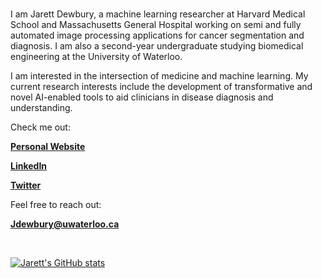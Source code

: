 #

I am Jarett Dewbury, a machine learning researcher at Harvard Medical School and Massachusetts General Hospital working on semi and fully automated image processing applications for cancer segmentation and diagnosis. I am also a second-year undergraduate studying biomedical engineering at the University of Waterloo.


I am interested in the intersection of medicine and machine learning. My current research interests include the development of transformative and novel AI-enabled tools to aid clinicians in disease diagnosis and understanding.

Check me out:

[**Personal Website**](https://jarettdewbury.com/)

[**LinkedIn**](https://www.linkedin.com/in/jarett-dewbury/) 

[**Twitter**](https://twitter.com/JarettDewbury)




Feel free to reach out:

[**Jdewbury@uwaterloo.ca**](mailto:jdewbury@uwaterloo.ca) 



<br>

[![Jarett's GitHub stats](https://github-readme-stats.vercel.app/api?username=jdewbury&show_icons=true&count_private=true&title_color=333&icon_color=333&text_color=333&bg_color=fff)](https://github.com/jdewbury/github-readme-stats)

